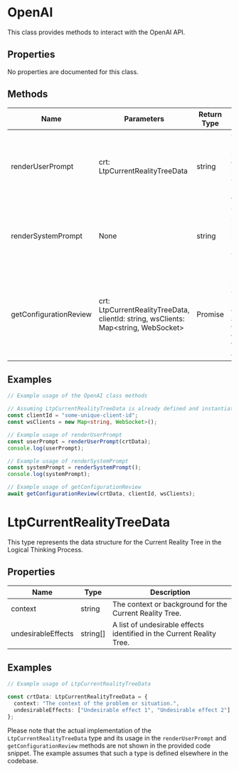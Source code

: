 # OpenAI

This class provides methods to interact with the OpenAI API.

## Properties

No properties are documented for this class.

## Methods

| Name                     | Parameters                                      | Return Type | Description                                                                 |
|--------------------------|-------------------------------------------------|-------------|-----------------------------------------------------------------------------|
| renderUserPrompt         | crt: LtpCurrentRealityTreeData                  | string      | Generates a user prompt string based on the provided Current Reality Tree data. |
| renderSystemPrompt       | None                                            | string      | Generates a system prompt string for reviewing a Current Reality Tree.      |
| getConfigurationReview   | crt: LtpCurrentRealityTreeData, clientId: string, wsClients: Map<string, WebSocket> | Promise<void> | Initiates a review of the Current Reality Tree configuration and streams the response to the WebSocket client. |

## Examples

```typescript
// Example usage of the OpenAI class methods

// Assuming LtpCurrentRealityTreeData is already defined and instantiated as `crtData`
const clientId = "some-unique-client-id";
const wsClients = new Map<string, WebSocket>();

// Example usage of renderUserPrompt
const userPrompt = renderUserPrompt(crtData);
console.log(userPrompt);

// Example usage of renderSystemPrompt
const systemPrompt = renderSystemPrompt();
console.log(systemPrompt);

// Example usage of getConfigurationReview
await getConfigurationReview(crtData, clientId, wsClients);
```

# LtpCurrentRealityTreeData

This type represents the data structure for the Current Reality Tree in the Logical Thinking Process.

## Properties

| Name               | Type     | Description                                       |
|--------------------|----------|---------------------------------------------------|
| context            | string   | The context or background for the Current Reality Tree. |
| undesirableEffects | string[] | A list of undesirable effects identified in the Current Reality Tree. |

## Examples

```typescript
// Example usage of LtpCurrentRealityTreeData

const crtData: LtpCurrentRealityTreeData = {
  context: "The context of the problem or situation.",
  undesirableEffects: ["Undesirable effect 1", "Undesirable effect 2"]
};
```

Please note that the actual implementation of the `LtpCurrentRealityTreeData` type and its usage in the `renderUserPrompt` and `getConfigurationReview` methods are not shown in the provided code snippet. The example assumes that such a type is defined elsewhere in the codebase.